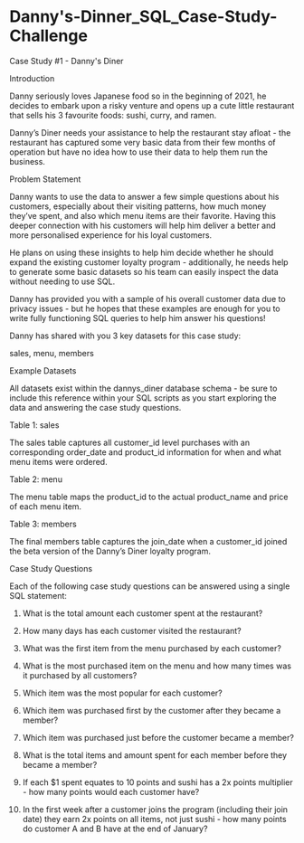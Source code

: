 # Danny's-Dinner_SQL_Case-Study-Challenge

Case Study #1 - Danny's Diner

Introduction

Danny seriously loves Japanese food so in the beginning of 2021, he decides to embark upon a risky venture and opens up a cute little restaurant that sells his 3 favourite foods: sushi, curry, and ramen.

Danny’s Diner needs your assistance to help the restaurant stay afloat - the restaurant has captured some very basic data from their few months of operation but have no idea how to use their data to help them run the business.

Problem Statement

Danny wants to use the data to answer a few simple questions about his customers, especially about their visiting patterns, how much money they’ve spent, and also which menu items are their favorite. Having this deeper connection with his customers will help him deliver a better and more personalised experience for his loyal customers.

He plans on using these insights to help him decide whether he should expand the existing customer loyalty program - additionally, he needs help to generate some basic datasets so his team can easily inspect the data without needing to use SQL.

Danny has provided you with a sample of his overall customer data due to privacy issues - but he hopes that these examples are enough for you to write fully functioning SQL queries to help him answer his questions!

Danny has shared with you 3 key datasets for this case study:

sales,
menu,
members


Example Datasets

All datasets exist within the dannys_diner database schema - be sure to include this reference within your SQL scripts as you start exploring the data and answering the case study questions.

Table 1: sales

The sales table captures all customer_id level purchases with an corresponding order_date and product_id information for when and what menu items were ordered.

Table 2: menu

The menu table maps the product_id to the actual product_name and price of each menu item.

Table 3: members

The final members table captures the join_date when a customer_id joined the beta version of the Danny’s Diner loyalty program.

Case Study Questions

Each of the following case study questions can be answered using a single SQL statement:

1. What is the total amount each customer spent at the restaurant?

2. How many days has each customer visited the restaurant?

3. What was the first item from the menu purchased by each customer?

4. What is the most purchased item on the menu and how many times was it purchased by all customers?

5. Which item was the most popular for each customer?

6. Which item was purchased first by the customer after they became a member?

7. Which item was purchased just before the customer became a member?

8. What is the total items and amount spent for each member before they became a member?

9. If each $1 spent equates to 10 points and sushi has a 2x points multiplier - how many points would each customer have?

10. In the first week after a customer joins the program (including their join date) they earn 2x points on all items, not just sushi - how many points do customer A and B have at the end of January?

